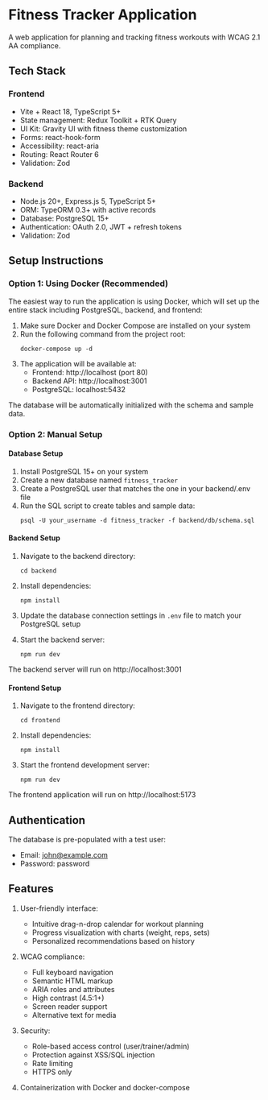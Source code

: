 # Fitness Tracker Application

A web application for planning and tracking fitness workouts with WCAG 2.1 AA compliance.

## Tech Stack

### Frontend
- Vite + React 18, TypeScript 5+
- State management: Redux Toolkit + RTK Query
- UI Kit: Gravity UI with fitness theme customization
- Forms: react-hook-form
- Accessibility: react-aria
- Routing: React Router 6
- Validation: Zod

### Backend
- Node.js 20+, Express.js 5, TypeScript 5+
- ORM: TypeORM 0.3+ with active records
- Database: PostgreSQL 15+
- Authentication: OAuth 2.0, JWT + refresh tokens
- Validation: Zod

## Setup Instructions

### Option 1: Using Docker (Recommended)

The easiest way to run the application is using Docker, which will set up the entire stack including PostgreSQL, backend, and frontend:

1. Make sure Docker and Docker Compose are installed on your system
2. Run the following command from the project root:
   ```
   docker-compose up -d
   ```
3. The application will be available at:
   - Frontend: http://localhost (port 80)
   - Backend API: http://localhost:3001
   - PostgreSQL: localhost:5432

The database will be automatically initialized with the schema and sample data.

### Option 2: Manual Setup

#### Database Setup

1. Install PostgreSQL 15+ on your system
2. Create a new database named `fitness_tracker`
3. Create a PostgreSQL user that matches the one in your backend/.env file
4. Run the SQL script to create tables and sample data:
   ```
   psql -U your_username -d fitness_tracker -f backend/db/schema.sql
   ```

#### Backend Setup

1. Navigate to the backend directory:
   ```
   cd backend
   ```

2. Install dependencies:
   ```
   npm install
   ```

3. Update the database connection settings in `.env` file to match your PostgreSQL setup

4. Start the backend server:
   ```
   npm run dev
   ```

The backend server will run on http://localhost:3001

#### Frontend Setup

1. Navigate to the frontend directory:
   ```
   cd frontend
   ```

2. Install dependencies:
   ```
   npm install
   ```

3. Start the frontend development server:
   ```
   npm run dev
   ```

The frontend application will run on http://localhost:5173

## Authentication

The database is pre-populated with a test user:
- Email: john@example.com
- Password: password

## Features

1. User-friendly interface:
   - Intuitive drag-n-drop calendar for workout planning
   - Progress visualization with charts (weight, reps, sets)
   - Personalized recommendations based on history

2. WCAG compliance:
   - Full keyboard navigation
   - Semantic HTML markup
   - ARIA roles and attributes
   - High contrast (4.5:1+)
   - Screen reader support
   - Alternative text for media

3. Security:
   - Role-based access control (user/trainer/admin)
   - Protection against XSS/SQL injection
   - Rate limiting
   - HTTPS only

4. Containerization with Docker and docker-compose
